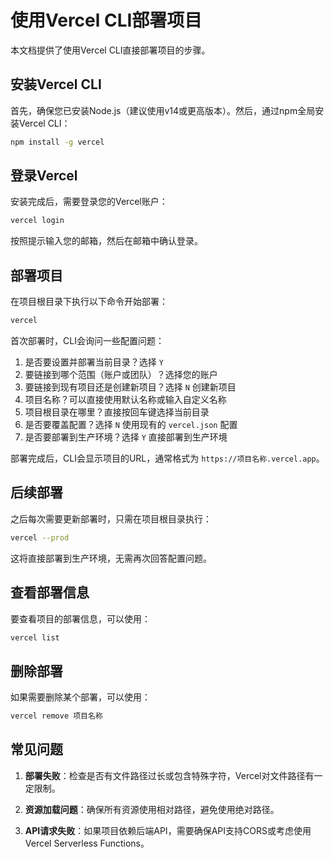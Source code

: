 # 使用Vercel CLI部署项目

本文档提供了使用Vercel CLI直接部署项目的步骤。

## 安装Vercel CLI

首先，确保您已安装Node.js（建议使用v14或更高版本）。然后，通过npm全局安装Vercel CLI：

```bash
npm install -g vercel
```

## 登录Vercel

安装完成后，需要登录您的Vercel账户：

```bash
vercel login
```

按照提示输入您的邮箱，然后在邮箱中确认登录。

## 部署项目

在项目根目录下执行以下命令开始部署：

```bash
vercel
```

首次部署时，CLI会询问一些配置问题：

1. 是否要设置并部署当前目录？选择 `Y`
2. 要链接到哪个范围（账户或团队）？选择您的账户
3. 要链接到现有项目还是创建新项目？选择 `N` 创建新项目
4. 项目名称？可以直接使用默认名称或输入自定义名称
5. 项目根目录在哪里？直接按回车键选择当前目录
6. 是否要覆盖配置？选择 `N` 使用现有的 `vercel.json` 配置
7. 是否要部署到生产环境？选择 `Y` 直接部署到生产环境

部署完成后，CLI会显示项目的URL，通常格式为 `https://项目名称.vercel.app`。

## 后续部署

之后每次需要更新部署时，只需在项目根目录执行：

```bash
vercel --prod
```

这将直接部署到生产环境，无需再次回答配置问题。

## 查看部署信息

要查看项目的部署信息，可以使用：

```bash
vercel list
```

## 删除部署

如果需要删除某个部署，可以使用：

```bash
vercel remove 项目名称
```

## 常见问题

1. **部署失败**：检查是否有文件路径过长或包含特殊字符，Vercel对文件路径有一定限制。

2. **资源加载问题**：确保所有资源使用相对路径，避免使用绝对路径。

3. **API请求失败**：如果项目依赖后端API，需要确保API支持CORS或考虑使用Vercel Serverless Functions。
